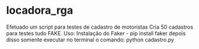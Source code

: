 # locadora_rga
Efetuado um script para testes de cadastro de motoristas
Cria 50 cadastros para testes tudo FAKE.
Uso:
Instalação do Faker - pip install faker
depois disso somente executar no terminal o comando: python cadastro.py